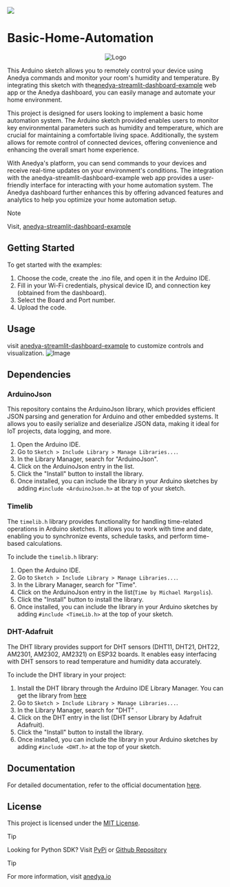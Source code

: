 [<img src="https://img.shields.io/badge/Anedya-Documentation-blue?style=for-the-badge">](https://docs.anedya.io?utm_source=github&utm_medium=link&utm_campaign=github-examples&utm_content=nodeMcu)

# Basic-Home-Automation

<p align="center">
    <img src="https://cdn.anedya.io/anedya_black_banner.png" alt="Logo">
</p>

This Arduino sketch allows you to remotely control your device using Anedya commands and monitor your room's humidity and temperature. By integrating this sketch with the[anedya-streamlit-dashboard-example](https://github.com/anedyaio/anedya-streamlit-dashboard-example) web app or the Anedya dashboard, you can easily manage and automate your home environment.


This project is designed for users looking to implement a basic home automation system. The Arduino sketch provided enables users to monitor key environmental parameters such as humidity and temperature, which are crucial for maintaining a comfortable living space. Additionally, the system allows for remote control of connected devices, 
offering convenience and enhancing the overall smart home experience.

With Anedya's platform, you can send commands to your devices and receive real-time updates on your environment's conditions. The integration with the anedya-streamlit-dashboard-example web app provides a user-friendly interface for interacting with your home automation system. The Anedya dashboard further enhances this by offering advanced features and analytics to help you optimize your home automation setup.

> [!NOTE]
> Visit, [anedya-streamlit-dashboard-example]() 

## Getting Started

To get started with the examples:

1. Choose the code, create the .ino file, and open it in the Arduino IDE.
2. Fill in your Wi-Fi credentials, physical device ID, and connection key (obtained from the dashboard).
3. Select the Board and Port number.
4. Upload the code.

## Usage

visit [anedya-streamlit-dashboard-example](https://github.com/anedyaio/anedya-streamlit-dashboard-example) to customize controls and visualization. 
![Image](https://github.com/anedyaio/anedya-streamlit-dashboard-example/blob/main/docs/anedya_dashboard.png)

## Dependencies

### ArduinoJson
This repository contains the ArduinoJson library, which provides efficient JSON parsing and generation for Arduino and other embedded systems. It allows you to easily serialize and deserialize JSON data, making it ideal for IoT projects, data logging, and more.

1. Open the Arduino IDE.
2. Go to `Sketch > Include Library > Manage Libraries...`.
3. In the Library Manager, search for "ArduinoJson".
4. Click on the ArduinoJson entry in the list.
5. Click the "Install" button to install the library.
6. Once installed, you can include the library in your Arduino sketches by adding `#include <ArduinoJson.h>` at the top of your sketch.

### Timelib
The `timelib.h` library provides functionality for handling time-related operations in Arduino sketches. It allows you to work with time and date, enabling you to synchronize events, schedule tasks, and perform time-based calculations.

To include the `timelib.h` library:

1. Open the Arduino IDE.
2. Go to `Sketch > Include Library > Manage Libraries...`.
3. In the Library Manager, search for "Time".
4. Click on the ArduinoJson entry in the list(`Time by Michael Margolis`).
5. Click the "Install" button to install the library.
6. Once installed, you can include the library in your Arduino sketches by adding `#include <TimeLib.h>` at the top of your sketch.

### DHT-Adafruit
The DHT library provides support for DHT sensors (DHT11, DHT21, DHT22, AM2301, AM2302, AM2321) on ESP32 boards. It enables easy interfacing with DHT sensors to read temperature and humidity data accurately.

To include the DHT library in your project:

1. Install the DHT library through the Arduino IDE Library Manager. You can get the library from [here](https://github.com/adafruit/DHT-sensor-library)
2. Go to `Sketch > Include Library > Manage Libraries...`.
3. In the Library Manager, search for "DHT" .
4. Click on the DHT entry in the list (DHT sensor Library by Adafruit Adafruit).
5. Click the "Install" button to install the library.
6. Once installed, you can include the library in your Arduino sketches by adding `#include <DHT.h>` at the top of your sketch.

## Documentation

For detailed documentation, refer to the official documentation [here](https://docs.anedya.io/).

## License

This project is licensed under the [MIT License](https://github.com/anedyaio/anedya-example-nodemcu/blob/main/LICENSE).

> [!TIP]
> Looking for Python SDK? Visit [PyPi](https://pypi.org/project/anedya-dev-sdk/) or [Github Repository](https://github.com/anedyaio/anedya-dev-sdk-python)

>[!TIP]
> For more information, visit [anedya.io](https://anedya.io/?utm_source=github&utm_medium=link&utm_campaign=github-examples&utm_content=nodeMcu) 